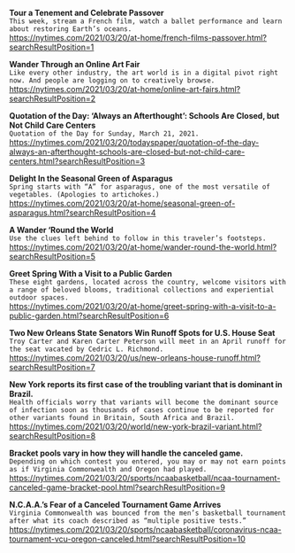 **Tour a Tenement and Celebrate Passover**\
`This week, stream a French film, watch a ballet performance and learn about restoring Earth’s oceans.`\
https://nytimes.com/2021/03/20/at-home/french-films-passover.html?searchResultPosition=1

**Wander Through an Online Art Fair**\
`Like every other industry, the art world is in a digital pivot right now. And people are logging on to creatively browse.`\
https://nytimes.com/2021/03/20/at-home/online-art-fairs.html?searchResultPosition=2

**Quotation of the Day: ‘Always an Afterthought’: Schools Are Closed, but Not Child Care Centers**\
`Quotation of the Day for Sunday, March 21, 2021.`\
https://nytimes.com/2021/03/20/todayspaper/quotation-of-the-day-always-an-afterthought-schools-are-closed-but-not-child-care-centers.html?searchResultPosition=3

**Delight In the Seasonal Green of Asparagus**\
`Spring starts with “A” for asparagus, one of the most versatile of vegetables. (Apologies to artichokes.)`\
https://nytimes.com/2021/03/20/at-home/seasonal-green-of-asparagus.html?searchResultPosition=4

**A Wander ‘Round the World**\
`Use the clues left behind to follow in this traveler’s footsteps.`\
https://nytimes.com/2021/03/20/at-home/wander-round-the-world.html?searchResultPosition=5

**Greet Spring With a Visit to a Public Garden**\
`These eight gardens, located across the country, welcome visitors with a range of beloved blooms, traditional collections and experiential outdoor spaces.`\
https://nytimes.com/2021/03/20/at-home/greet-spring-with-a-visit-to-a-public-garden.html?searchResultPosition=6

**Two New Orleans State Senators Win Runoff Spots for U.S. House Seat**\
`Troy Carter and Karen Carter Peterson will meet in an April runoff for the seat vacated by Cedric L. Richmond.`\
https://nytimes.com/2021/03/20/us/new-orleans-house-runoff.html?searchResultPosition=7

**New York reports its first case of the troubling variant that is dominant in Brazil.**\
`Health officials worry that variants will become the dominant source of infection soon as thousands of cases continue to be reported for other variants found in Britain, South Africa and Brazil.`\
https://nytimes.com/2021/03/20/world/new-york-brazil-variant.html?searchResultPosition=8

**Bracket pools vary in how they will handle the canceled game.**\
`Depending on which contest you entered, you may or may not earn points as if Virginia Commonwealth and Oregon had played.`\
https://nytimes.com/2021/03/20/sports/ncaabasketball/ncaa-tournament-canceled-game-bracket-pool.html?searchResultPosition=9

**N.C.A.A.’s Fear of a Canceled Tournament Game Arrives**\
`Virginia Commonwealth was bounced from the men’s basketball tournament after what its coach described as “multiple positive tests.”`\
https://nytimes.com/2021/03/20/sports/ncaabasketball/coronavirus-ncaa-tournament-vcu-oregon-canceled.html?searchResultPosition=10


